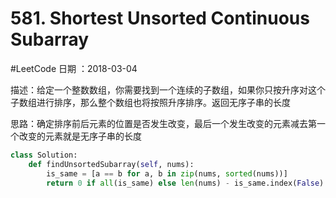 # 581. Shortest Unsorted Continuous Subarray
#LeetCode
日期 ：2018-03-04

描述：给定一个整数数组，你需要找到一个连续的子数组，如果你只按升序对这个子数组进行排序，那么整个数组也将按照升序排序。返回无序子串的长度

思路：确定排序前后元素的位置是否发生改变，最后一个发生改变的元素减去第一个改变的元素就是无序子串的长度

```python
class Solution:
    def findUnsortedSubarray(self, nums):
        is_same = [a == b for a, b in zip(nums, sorted(nums))]
        return 0 if all(is_same) else len(nums) - is_same.index(False) - is_same[::-1].index(False)
```

